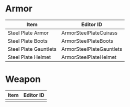 # Armor

Item                        | Editor ID
----------------------------|----------------------
Steel Plate Armor	        | ArmorSteelPlateCuirass
Steel Plate Boots	        | ArmorSteelPlateBoots
Steel Plate Gauntlets	    | ArmorSteelPlateGauntlets
Steel Plate Helmet	        | ArmorSteelPlateHelmet


# Weapon
Item                        | Editor ID
----------------------------|----------------------
                            |


